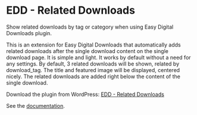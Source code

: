 EDD - Related Downloads
=======================

Show related downloads by tag or category when using Easy Digital Downloads plugin.

This is an extension for Easy Digital Downloads that automatically adds related downloads after the single download content on the single download page. 
It is simple and light. It works by default without a need for any settings. By default, 3 related downloads will be shown, related by download_tag. The title and featured image will be displayed, centered nicely. The related downloads are added right below the content of the single download.

Download the plugin from WordPress: [EDD - Related Downloads](https://wordpress.org/plugins/easy-digital-downloads-related-downloads/)

See the [documentation](https://isabelcastillo.com/docs/about-edd-related-downloads).